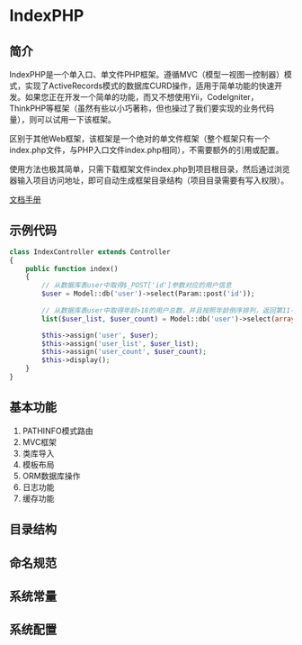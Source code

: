# IndexPHP

## 简介
IndexPHP是一个单入口、单文件PHP框架。遵循MVC（模型一视图一控制器）模式，实现了ActiveRecords模式的数据库CURD操作，适用于简单功能的快速开发。如果您正在开发一个简单的功能，而又不想使用Yii，CodeIgniter，ThinkPHP等框架（虽然有些以小巧著称，但也操过了我们要实现的业务代码量），则可以试用一下该框架。

区别于其他Web框架，该框架是一个绝对的单文件框架（整个框架只有一个index.php文件，与PHP入口文件index.php相同），不需要额外的引用或配置。

使用方法也极其简单，只需下载框架文件index.php到项目根目录，然后通过浏览器输入项目访问地址，即可自动生成框架目录结构（项目目录需要有写入权限）。

[文档手册](http://index-php.top)

## 示例代码
```php
class IndexController extends Controller
{
    public function index()
    {
        // 从数据库表user中取得$_POST['id']参数对应的用户信息
        $user = Model::db('user')->select(Param::post('id'));
        
        // 从数据库表user中取得年龄>18的用户总数，并且按照年龄倒序排列，返回第11-20条数据。
        list($user_list, $user_count) = Model::db('user')->select(array('age >'=>18), array('_order'=>'age DESC', '_limit'=>'11,10', '_count'=>'id'));

        $this->assign('user', $user);
        $this->assign('user_list', $user_list);
        $this->assign('user_count', $user_count);
        $this->display();
    }
}
```

## 基本功能
1. PATHINFO模式路由
2. MVC框架
3. 类库导入
4. 模板布局
5. ORM数据库操作
6. 日志功能
7. 缓存功能

## 目录结构

## 命名规范

## 系统常量

## 系统配置
